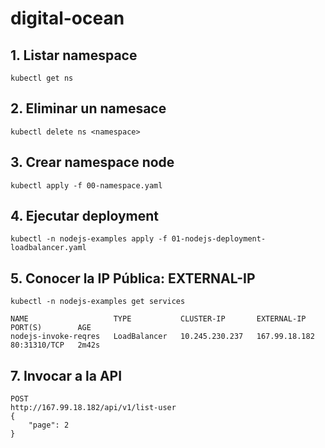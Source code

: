 # digital-ocean

## 1. Listar namespace
```
kubectl get ns
```

## 2. Eliminar un namesace
```
kubectl delete ns <namespace>
```

## 3. Crear namespace node
```
kubectl apply -f 00-namespace.yaml
```

## 4. Ejecutar deployment
```
kubectl -n nodejs-examples apply -f 01-nodejs-deployment-loadbalancer.yaml
```

## 5. Conocer la IP Pública: EXTERNAL-IP
```
kubectl -n nodejs-examples get services
```

```
NAME                   TYPE           CLUSTER-IP       EXTERNAL-IP       PORT(S)        AGE  
nodejs-invoke-reqres   LoadBalancer   10.245.230.237   167.99.18.182     80:31310/TCP   2m42s
```

## 7. Invocar a la API
```
POST
http://167.99.18.182/api/v1/list-user
{
    "page": 2
}
```
